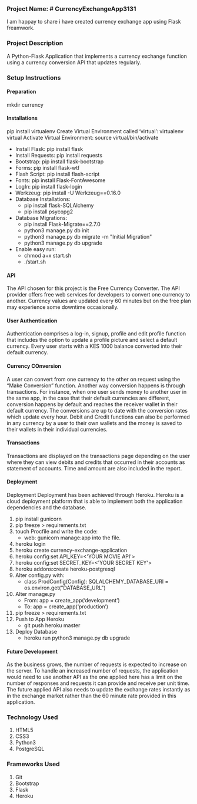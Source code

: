 ### Project Name: # CurrencyExchangeApp3131
I am happay to share i have created currency exchange app using Flask freamwork. 

### Project Description
A Python-Flask Application that implements a currency exchange function using a currency conversion API that updates regularly. 

### Setup Instructions

#### Preparation
mkdir currency

#### Installations
pip install virtualenv
Create Virtual Environment called ‘virtual’: virtualenv virtual
Activate Virtual Environment: source virtual/bin/activate  
* Install Flask: pip install flask
* Install Requests: pip install requests
* Bootstrap: pip install flask-bootstrap
* Forms: pip install flask-wtf
* Flash Script: pip install flash-script
* Fonts: pip install Flask-FontAwesome
* LogIn: pip install flask-login
* Werkzeug: pip install -U Werkzeug==0.16.0
* Database Installations: 
   * pip install flask-SQLAlchemy
   * pip install psycopg2
* Database Migrations: 
   * pip install Flask-Migrate==2.7.0
	* python3 manage.py db init
	* python3 manage.py db migrate -m "Initial Migration"
	* python3 manage.py db upgrade
* Enable easy run: 	
   * chmod a+x start.sh
	* ./start.sh

#### API
The API chosen for this project is the Free Currency Converter. The API provider offers free web services for developers to convert one currency to another. Currency values are updated every 60 minutes but on the free plan may experience some downtime occasionally. 
#### User Authentication
Authentication comprises a log-in, signup, profile and edit profile function that includes the option to update a profile picture and select a default currency. Every user starts with a KES 1000 balance converted into their default currency.
#### Currency COnversion
A user can convert from one currency to the other on request using the “Make Conversion” function. Another way conversion happens is through transactions. For instance, when one user sends money to another user in the same app, in the case that their default currencies are different, conversion happens by default and reaches the receiver wallet in their default currency. The conversions are up to date with the conversion rates which update every hour. Debit and Credit functions can also be performed in any currency by a user to their own wallets and the money is saved to their wallets in their individual currencies. 
#### Transactions
Transactions are displayed on the transactions page depending on the user where they can view debits and credits that occurred in their accounts as statement of accounts. Time and amount are also included in the report. 

#### Deployment
Deployment
Deployment has been achieved through Heroku. Heroku is a cloud deployment platform that is able to implement both the application dependencies and the database.
1. pip install gunicorn
2. pip freeze > requirements.txt
3. touch Procfile and write the code: 
   * web: gunicorn manage:app into the file.
4. heroku login
5. heroku create currency-exchange-application
6. heroku config:set API_KEY=<'YOUR MOVIE API'>
7. heroku config:set SECRET_KEY=<'YOUR SECRET KEY'>
8. heroku addons:create heroku-postgresql
9. Alter config.py with:
	* class ProdConfig(Config):
    	SQLALCHEMY_DATABASE_URI = os.environ.get("DATABASE_URL")
10. Alter manage.py
	* From: app = create_app(‘development’)
	* To: app = create_app(‘production’)
11. pip freeze > requirements.txt
12. Push to App Heroku
	* git push heroku master
13. Deploy Database
	* heroku run python3 manage.py db upgrade

#### Future Development
As the business grows, the number of requests is expected to increase on the server. To handle an increased number of requests, the application would need to use another API as the one applied here has a limit on the number of responses and requests it can provide and receive per unit time. The future applied API also needs to update the exchange rates instantly as in the exchange market rather than the 60 minute rate provided in this application.

### Technology Used
1. HTML5
2. CSS3
3. Python3
4. PostgreSQL

### Frameworks Used
1. Git
2. Bootstrap
3. Flask
4. Heroku
